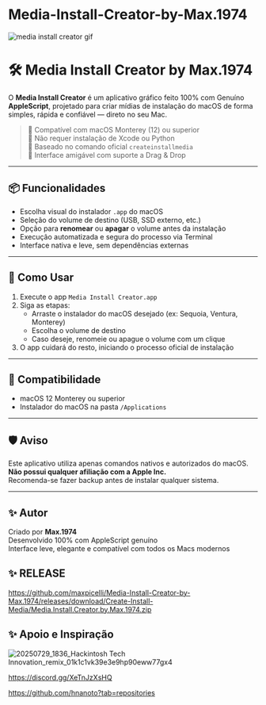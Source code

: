 # Media-Install-Creator-by-Max.1974

![media install creator gif](https://github.com/user-attachments/assets/2be78ae3-bf04-4c4d-9ad6-4ec11f437991)


# 🛠️ Media Install Creator by Max.1974

O **Media Install Creator** é um aplicativo gráfico feito 100% com Genuíno **AppleScript**, projetado para criar mídias de instalação do macOS de forma simples, rápida e confiável — direto no seu Mac.

> 🔹 Compatível com macOS Monterey (12) ou superior  
> 🔹 Não requer instalação de Xcode ou Python  
> 🔹 Baseado no comando oficial `createinstallmedia`  
> 🔹 Interface amigável com suporte a Drag & Drop

---

## 📦 Funcionalidades

- Escolha visual do instalador `.app` do macOS
- Seleção do volume de destino (USB, SSD externo, etc.)
- Opção para **renomear** ou **apagar** o volume antes da instalação
- Execução automatizada e segura do processo via Terminal
- Interface nativa e leve, sem dependências externas

---

## 🚀 Como Usar

1. Execute o app `Media Install Creator.app`
2. Siga as etapas:
   - Arraste o instalador do macOS desejado (ex: Sequoia, Ventura, Monterey)
   - Escolha o volume de destino
   - Caso deseje, renomeie ou apague o volume com um clique
3. O app cuidará do resto, iniciando o processo oficial de instalação

---

## 📂 Compatibilidade

- macOS 12 Monterey ou superior
- Instalador do macOS na pasta `/Applications`

---

## 🛡️ Aviso

Este aplicativo utiliza apenas comandos nativos e autorizados do macOS.  
**Não possui qualquer afiliação com a Apple Inc.**  
Recomenda-se fazer backup antes de instalar qualquer sistema.

---

## ✨ Autor

Criado por **Max.1974**  
Desenvolvido 100% com AppleScript genuíno  
Interface leve, elegante e compatível com todos os Macs modernos

## ✨ RELEASE

https://github.com/maxpicelli/Media-Install-Creator-by-Max.1974/releases/download/Create-Install-Media/Media.Install.Creator.by.Max.1974.zip 

## ✨ Apoio e Inspiração 


![20250729_1836_Hackintosh Tech Innovation_remix_01k1c1vk39e3e9hp90eww77gx4](https://github.com/user-attachments/assets/f86839e7-abd9-4d0a-848a-29ba2a0132ea)

https://discord.gg/XeTnJzXsHQ

https://github.com/hnanoto?tab=repositories



